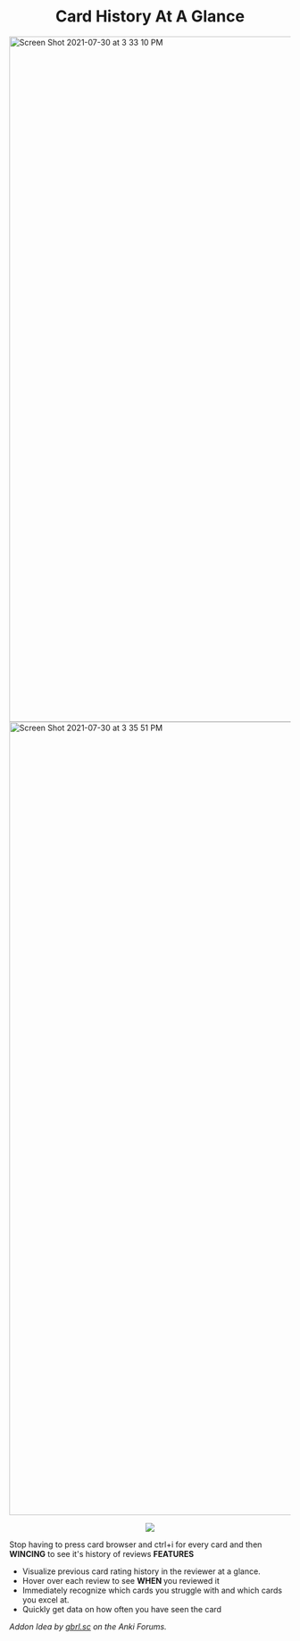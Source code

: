 <h1 align = "center"> Card History At A Glance</h1>

<img width="1227" alt="Screen Shot 2021-07-30 at 3 33 10 PM" src="https://user-images.githubusercontent.com/46613983/127713601-b4cc0288-8cfe-4874-87f3-ba173bc9af49.png">

<img width="1420" alt="Screen Shot 2021-07-30 at 3 35 51 PM" src="https://user-images.githubusercontent.com/46613983/127714056-81c21512-2d43-47ae-ae92-fac1845be51e.png">

<p align = "center">
<img src = "https://user-images.githubusercontent.com/46613983/127709005-7ccb7806-2eb2-4f58-96ba-d259542512d1.gif"> 
</p>


Stop having to press card browser and ctrl+i for every card and then <strong>WINCING</strong> to see it's history of reviews
<strong> FEATURES </strong>
<ul> <li> Visualize previous card rating history in the reviewer at a glance. </li>
        <li> Hover over each review to see <strong> WHEN </strong> you reviewed it </li>
        <li> Immediately recognize which cards you struggle with and which cards you excel at. </li> 
        <li> Quickly get data on how often you have seen the card </li> </ul>
<i> Addon Idea by <a href="https://forums.ankiweb.net/t/display-card-ratings-in-the-verse-side/11625" rel="nofollow">gbrl.sc</a> on the Anki Forums.  </i>
